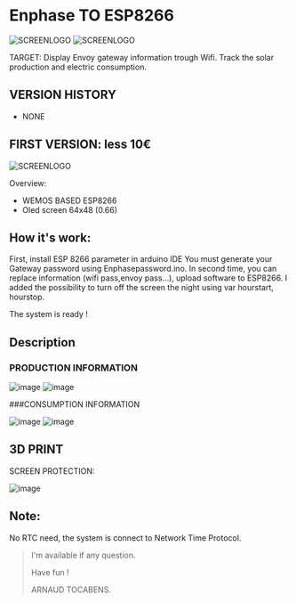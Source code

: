# Enphase TO ESP8266

![SCREENLOGO](https://github.com/Pidow/Envoy-ESP8266/blob/main/PIC/defaut.jpg?raw=true)
![SCREENLOGO](https://github.com/Pidow/Envoy-ESP8266/blob/main/PIC/Picture1.gif?raw=true)

TARGET:
Display Envoy gateway information trough Wifi.
Track the solar production and electric consumption.

## VERSION HISTORY
*   NONE

## FIRST VERSION: less 10€

![SCREENLOGO](https://github.com/Pidow/Envoy-ESP8266/blob/main/PIC/overview.jpg?raw=true)

Overview:
*   WEMOS BASED ESP8266
*   Oled screen 64x48 (0.66)

## How it's work:
First, install ESP 8266 parameter in arduino IDE
You must generate your Gateway password using Enphasepassword.ino.
In second time, you can replace information (wifi pass,envoy pass...), upload software to ESP8266.
I added the possibility to turn off the screen the night using var hourstart, hourstop.

The system is ready !

## Description

### PRODUCTION INFORMATION

![image](https://github.com/Pidow/Envoy-ESP8266/blob/main/PIC/prod1.jpg?raw=true)
![image](https://github.com/Pidow/Envoy-ESP8266/blob/main/PIC/prod2.png?raw=true)


###CONSUMPTION INFORMATION

![image](https://github.com/Pidow/Envoy-ESP8266/blob/main/PIC/conso1.jpg?raw=true)
![image](https://github.com/Pidow/Envoy-ESP8266/blob/main/PIC/conso2.png?raw=true)



## 3D PRINT
SCREEN PROTECTION:

![image](https://github.com/Pidow/Envoy-ESP8266/blob/main/PIC/3d%20print.jpg?raw=true)



## Note:
No RTC need, the system is connect to Network Time Protocol.

> I'm available if any question.
> 
> Have fun !
> 
>    ARNAUD TOCABENS.

